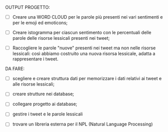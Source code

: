 OUTPUT PROGETTO:

    
- [ ] Creare una WORD CLOUD per le parole più presenti nei vari sentimenti e per le emoji ed emoticons;

    
- [ ] Creare istogramma per ciascun sentimento con le percentuali delle parole delle risorse lessicali presenti nei tweet;

    
- [ ] Raccogliere le parole "nuove" presenti nei tweet ma non nelle risorse lessicali:
        così abbiamo costruito una nuova risorsa lessicale, adatta a rappresentare i tweet.

DA FARE:

    
- [ ] scegliere e creare struttura dati per memorizzare i dati relativi ai tweet e alle risorse lessicali;

    
- [ ] creare strutture nei database;

    
- [ ] collegare progetto ai database;

    
- [ ] gestire i tweet e le parole lessicali

    
- [ ] trovare un libreria esterna per il NPL (Natural Language Processing)

   